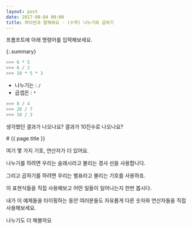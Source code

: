 ```yaml
---
layout: post
date: 2017-08-04 00:00
title: 파이썬과 말해봐요 - (수학) 나누기와 곱하기
---
```

<div id="ppt" markdown="1">
프롬프트에 아래 명령어를 입력해보세요.

{:.summary}
```python
>>> 6 * 5
>>> 6 / 2
>>> 10 * 5 * 3
```
* 나누기는 : `/`
* 곱셉은 : `*`

```python
>>> 8 / 4
>>> 20 / 7
>>> 10 / 3
```

생각했던 결과가 나오나요?
결과가 10진수로 나오나요? 
</div>

<div id="desc">
# {{ page.title }}

여기 몇 가지 기호, 연산자가 더 있어요.

나누기를 하려면 우리는 슬래시라고 불리는 경사 선을 사용합니다. 

그리고 곱하기를 하려면 우리는 별표라고 불리는 기호를 사용하죠. 

이 표현식들을 직접 사용해보고 어떤 일들이 일어나는지 한번 봅시다. 

내가 이 예제들을 타이핑하는 동안 여러분들도 자유롭게 다른 숫자와 연산자들을 직접 사용해보세요. 

나누기도 더 해볼까요 

</div>

